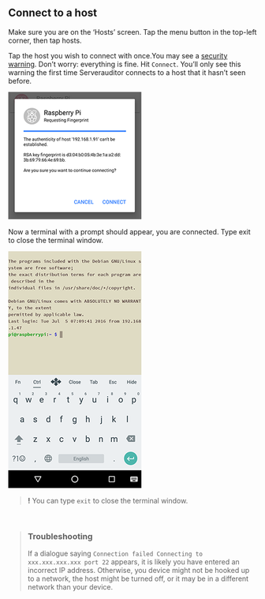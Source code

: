 ## Connect to a host
Make sure you are on the ‘Hosts’ screen. Tap the menu button in the top-left corner, then tap hosts.

Tap the host you wish to connect with once.You may see a [security warning](http://www.lysium.de/blog/index.php?/archives/186-How-to-get-ssh-server-fingerprint-information.html). Don’t worry: everything is fine. Hit `Connect`. You’ll only see this warning the first time Serverauditor connects to a host that it hasn’t seen before.

![Requesting Fingerprint](../../.images/screenshots/ssh-android-warning.png)

Now a terminal with a prompt should appear, you are connected. Type exit to close the terminal window.

![Serverauditor Terminal](../../.images/screenshots/ssh-android-window.png)

> __!__ You can type `exit` to close the terminal window.

<br>

> ### Troubleshooting
> If a dialogue saying `Connection failed Connecting to xxx.xxx.xxx.xxx port 22` appears, it is likely you have entered an incorrect IP address. Otherwise, you device might not be hooked up to a network, the host might be turned off, or it may be in a different network than your device.
